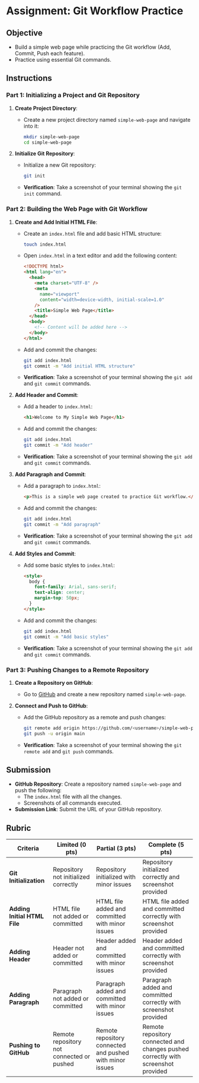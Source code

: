 # Assignment: Git Workflow Practice

## Objective

- Build a simple web page while practicing the Git workflow (Add, Commit, Push each feature).
- Practice using essential Git commands.

## Instructions

### Part 1: Initializing a Project and Git Repository

1. **Create Project Directory**:

   - Create a new project directory named `simple-web-page` and navigate into it:
     ```bash
     mkdir simple-web-page
     cd simple-web-page
     ```

2. **Initialize Git Repository**:
   - Initialize a new Git repository:
     ```bash
     git init
     ```
   - **Verification**: Take a screenshot of your terminal showing the `git init` command.

### Part 2: Building the Web Page with Git Workflow

1. **Create and Add Initial HTML File**:

   - Create an `index.html` file and add basic HTML structure:
     ```bash
     touch index.html
     ```
   - Open `index.html` in a text editor and add the following content:
     ```html
     <!DOCTYPE html>
     <html lang="en">
       <head>
         <meta charset="UTF-8" />
         <meta
           name="viewport"
           content="width=device-width, initial-scale=1.0"
         />
         <title>Simple Web Page</title>
       </head>
       <body>
         <!-- Content will be added here -->
       </body>
     </html>
     ```
   - Add and commit the changes:
     ```bash
     git add index.html
     git commit -m "Add initial HTML structure"
     ```
   - **Verification**: Take a screenshot of your terminal showing the `git add` and `git commit` commands.

2. **Add Header and Commit**:

   - Add a header to `index.html`:
     ```html
     <h1>Welcome to My Simple Web Page</h1>
     ```
   - Add and commit the changes:
     ```bash
     git add index.html
     git commit -m "Add header"
     ```
   - **Verification**: Take a screenshot of your terminal showing the `git add` and `git commit` commands.

3. **Add Paragraph and Commit**:

   - Add a paragraph to `index.html`:
     ```html
     <p>This is a simple web page created to practice Git workflow.</p>
     ```
   - Add and commit the changes:
     ```bash
     git add index.html
     git commit -m "Add paragraph"
     ```
   - **Verification**: Take a screenshot of your terminal showing the `git add` and `git commit` commands.

4. **Add Styles and Commit**:
   - Add some basic styles to `index.html`:
     ```html
     <style>
       body {
         font-family: Arial, sans-serif;
         text-align: center;
         margin-top: 50px;
       }
     </style>
     ```
   - Add and commit the changes:
     ```bash
     git add index.html
     git commit -m "Add basic styles"
     ```
   - **Verification**: Take a screenshot of your terminal showing the `git add` and `git commit` commands.

### Part 3: Pushing Changes to a Remote Repository

1. **Create a Repository on GitHub**:

   - Go to [GitHub](https://github.com) and create a new repository named `simple-web-page`.

2. **Connect and Push to GitHub**:
   - Add the GitHub repository as a remote and push changes:
     ```bash
     git remote add origin https://github.com/<username>/simple-web-page.git
     git push -u origin main
     ```
   - **Verification**: Take a screenshot of your terminal showing the `git remote add` and `git push` commands.

## Submission

- **GitHub Repository**: Create a repository named `simple-web-page` and push the following:
  - The `index.html` file with all the changes.
  - Screenshots of all commands executed.
- **Submission Link**: Submit the URL of your GitHub repository.

## Rubric

| Criteria                     | Limited (0 pts)                           | Partial (3 pts)                                          | Complete (5 pts)                                                                  |
| ---------------------------- | ----------------------------------------- | -------------------------------------------------------- | --------------------------------------------------------------------------------- |
| **Git Initialization**       | Repository not initialized correctly      | Repository initialized with minor issues                 | Repository initialized correctly and screenshot provided                          |
| **Adding Initial HTML File** | HTML file not added or committed          | HTML file added and committed with minor issues          | HTML file added and committed correctly with screenshot provided                  |
| **Adding Header**            | Header not added or committed             | Header added and committed with minor issues             | Header added and committed correctly with screenshot provided                     |
| **Adding Paragraph**         | Paragraph not added or committed          | Paragraph added and committed with minor issues          | Paragraph added and committed correctly with screenshot provided                  |
| **Pushing to GitHub**        | Remote repository not connected or pushed | Remote repository connected and pushed with minor issues | Remote repository connected and changes pushed correctly with screenshot provided |
